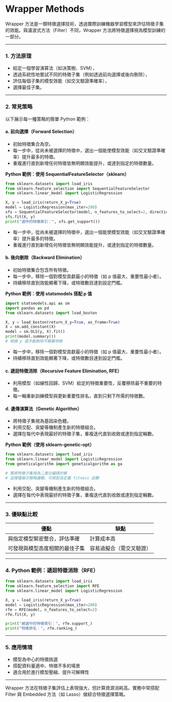 # Wrapper Methods

Wrapper 方法是一類特徵選擇技術，透過實際訓練機器學習模型來評估特徵子集的效能。與濾波式方法（Filter）不同，Wrapper 方法將特徵選擇視為模型訓練的一部分。

---

### 1. 方法原理

* 給定一個學習演算法（如決策樹、SVM），
* 透過系統性地嘗試不同的特徵子集（例如透過前向選擇或後向刪除），
* 評估每個子集的模型效能（如交叉驗證準確率），
* 選擇最佳子集。

---

### 2. 常見策略

以下展示每一種策略的簡單 Python 範例：

#### a. 前向選擇（Forward Selection）

* 初始特徵集合為空。
* 每一步中，從尚未被選擇的特徵中，選出一個能使模型效能（如交叉驗證準確率）提升最多的特徵。
* 重複進行直到新增任何特徵皆無明顯效能提升，或達到指定的特徵數量。

**Python 範例：使用 SequentialFeatureSelector（sklearn）**

```python
from sklearn.datasets import load_iris
from sklearn.feature_selection import SequentialFeatureSelector
from sklearn.linear_model import LogisticRegression

X, y = load_iris(return_X_y=True)
model = LogisticRegression(max_iter=200)
sfs = SequentialFeatureSelector(model, n_features_to_select=2, direction='forward')
sfs.fit(X, y)
print("選中的特徵索引：", sfs.get_support())
```

- 每一步中，從尚未被選擇的特徵中，選出一個能使模型效能（如交叉驗證準確率）提升最多的特徵。
- 重複進行直到新增任何特徵皆無明顯效能提升，或達到指定的特徵數量。

#### b. 後向刪除（Backward Elimination）
- 初始特徵集合包含所有特徵。
- 每一步中，移除一個對模型貢獻最小的特徵（如 p 值最大、重要性最小者）。
- 持續移除直到效能顯著下降，或特徵數目達到設定門檻。

**Python 範例：使用 statsmodels 搭配 p 值**

```python
import statsmodels.api as sm
import pandas as pd
from sklearn.datasets import load_boston

X, y = load_boston(return_X_y=True, as_frame=True)
X = sm.add_constant(X)
model = sm.OLS(y, X).fit()
print(model.summary())
# 根據 p 值手動刪除不顯著特徵
```

- 每一步中，移除一個對模型貢獻最小的特徵（如 p 值最大、重要性最小者）。
- 持續移除直到效能顯著下降，或特徵數目達到設定門檻。

#### c. 遞迴特徵消除（Recursive Feature Elimination, RFE）
- 利用模型（如線性回歸、SVM）給定的特徵重要性，反覆移除最不重要的特徵。
- 每一輪重新訓練模型與更新重要性排名，直到只剩下所需的特徵數。

#### d. 遺傳演算法（Genetic Algorithm）
- 將特徵子集視為基因染色體。
- 利用交配、突變等機制產生新的特徵組合。
- 選擇在每代中表現最好的特徵子集，重複迭代直到收斂或達到指定輪數。

**Python 範例（使用 sklearn-genetic-opt）**
```python
from sklearn.datasets import load_iris
from sklearn.linear_model import LogisticRegression
from geneticalgorithm import geneticalgorithm as ga

# 需將特徵子集視為二進位編碼的解
# 這裡僅展示簡略邏輯，可搭配自定義 fitness 函數
```
- 利用交配、突變等機制產生新的特徵組合。
- 選擇在每代中表現最好的特徵子集，重複迭代直到收斂或達到指定輪數。

---

### 3. 優缺點比較

| 優點                                | 缺點                                |
|-------------------------------------|-------------------------------------|
| 與指定模型緊密整合，評估準確       | 計算成本高                          |
| 可發現與模型高度相關的最佳子集     | 容易過擬合（需交叉驗證）            |

---

### 4. Python 範例：遞迴特徵消除（RFE）

```python
from sklearn.datasets import load_iris
from sklearn.feature_selection import RFE
from sklearn.linear_model import LogisticRegression

X, y = load_iris(return_X_y=True)
model = LogisticRegression(max_iter=200)
rfe = RFE(model, n_features_to_select=2)
rfe.fit(X, y)

print("被選中的特徵索引：", rfe.support_)
print("特徵排名：", rfe.ranking_)
```

---

### 5. 應用情境

* 模型為中心的特徵挑選
* 搭配資料量適中、特徵不多的場景
* 適合用於進行模型壓縮、提升可解釋性

---

Wrapper 方法在特徵子集評估上表現強大，但計算資源消耗高。實務中常搭配 Filter 與 Embedded 方法（如 Lasso）做綜合特徵選擇策略。
